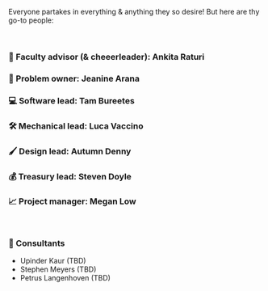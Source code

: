 Everyone partakes in everything & anything they so desire! But here are thy go-to people:

<BR>

### 🎉 Faculty advisor (& cheeerleader): Ankita Raturi
### 🔎 Problem owner: Jeanine Arana
### 💻 Software lead: Tam Bureetes
### 🛠️ Mechanical lead: Luca Vaccino
### 🖌️ Design lead: Autumn Denny
### 💰 Treasury lead: Steven Doyle
### 📈 Project manager: Megan Low

<BR>

### 💬 Consultants
- Upinder Kaur (TBD)
- Stephen Meyers (TBD)
- Petrus Langenhoven (TBD)
